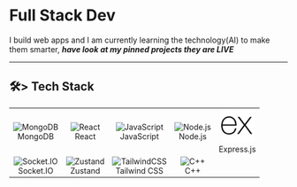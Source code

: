 # Full Stack Dev

I build web apps and I am currently learning the technology(AI) to make them smarter, <b><i> have look at my pinned projects they are LIVE </i></b>

---

## 🛠> Tech Stack

<div align="center">

<table>
  <tr>
    <td align="center">
      <img src="https://cdn.jsdelivr.net/gh/devicons/devicon/icons/mongodb/mongodb-original.svg" width="60" height="60" alt="MongoDB" />
      <br>MongoDB
    </td>
    <td align="center">
      <img src="https://cdn.jsdelivr.net/gh/devicons/devicon/icons/react/react-original.svg" width="60" height="60" alt="React" />
      <br>React
    </td>
    <td align="center">
      <img src="https://cdn.jsdelivr.net/gh/devicons/devicon/icons/javascript/javascript-original.svg" width="60" height="60" alt="JavaScript" />
      <br>JavaScript
    </td>
    <td align="center">
      <img src="https://cdn.jsdelivr.net/gh/devicons/devicon/icons/nodejs/nodejs-original.svg" width="60" height="60" alt="Node.js" />
      <br>Node.js
    </td>
    <td align="center">
      <img src="express.png" width="60" height="60" alt="Express.js" />
      <br>Express.js
    </td>
  </tr>
  <tr>
    <td align="center">
      <img src="https://cdn.worldvectorlogo.com/logos/socket-io.svg" width="60" height="60" alt="Socket.IO" />
      <br>Socket.IO
    </td>
    <td align="center">
      <img src="https://user-images.githubusercontent.com/958486/218346783-72be5ae3-b953-4dd7-b239-788a882fdad6.svg" width="60" height="60" alt="Zustand" />
      <br>Zustand
    </td>
    <td align="center">
      <img src="https://www.vectorlogo.zone/logos/tailwindcss/tailwindcss-icon.svg" width="60" height="60" alt="TailwindCSS" />
      <br>Tailwind CSS
    </td>
    <td align="center">
      <img src="https://cdn.jsdelivr.net/gh/devicons/devicon/icons/cplusplus/cplusplus-original.svg" width="60" height="60" alt="C++" />
      <br>C++
    </td>
  </tr>
</table>

</div>
